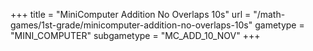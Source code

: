 +++
title = "MiniComputer Addition No Overlaps 10s"
url = "/math-games/1st-grade/minicomputer-addition-no-overlaps-10s"
gametype = "MINI_COMPUTER"
subgametype = "MC_ADD_10_NOV"
+++